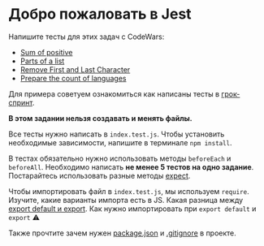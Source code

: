 # Добро пожаловать в Jest
Напишите тесты для этих задач с CodeWars:

- [Sum of positive](https://www.codewars.com/kata/5715eaedb436cf5606000381/train/javascript)
- [Parts of a list](https://www.codewars.com/kata/56f3a1e899b386da78000732/train/javascript)
- [Remove First and Last Character](https://www.codewars.com/kata/56bc28ad5bdaeb48760009b0/train/javascript)
- [Prepare the count of languages](https://www.codewars.com/kata/5828713ed04efde70e000346/train/javascript)


Для примера советуем ознакомиться как написаны тесты в [грок-спринт](https://github.com/part-time-javascript-elbrus-bootcamp/grok-js-basics).


**В этом задании нельзя создавать и менять файлы.**

Все тесты нужно написать в `index.test.js`.
Чтобы установить необходимые зависимости, напишите в терминале `npm install`.

В тестах обязательно нужно использовать методы `beforeEach` и `beforeAll`. Необходимо написать **не менее 5 тестов на одно задание**. Постарайтесь использовать разные методы [expect](https://jestjs.io/ru/docs/expect).

Чтобы импортировать файл в `index.test.js`, мы используем `require`. Изучите, какие варианты импорта есть в JS. Какая разница между [export default и export](https://developer.mozilla.org/ru/docs/Web/JavaScript/Reference/Statements/export). Как нужно импортировать при `export default` и `export` :warning:  

Также прочтите зачем нужен [package.json](https://softovik.net/zachem-nuzhen-package-lock-json-i-package-json) и [.gitignore](https://tyapk.ru/blog/post/gitignore) в проекте.
